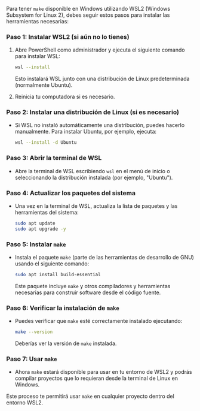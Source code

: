 Para tener `make` disponible en Windows utilizando WSL2 (Windows Subsystem for Linux 2), debes seguir estos pasos para instalar las herramientas necesarias:

### Paso 1: Instalar WSL2 (si aún no lo tienes)
1. Abre PowerShell como administrador y ejecuta el siguiente comando para instalar WSL:
   ```bash
   wsl --install
   ```
   Esto instalará WSL junto con una distribución de Linux predeterminada (normalmente Ubuntu).

2. Reinicia tu computadora si es necesario.

### Paso 2: Instalar una distribución de Linux (si es necesario)
- Si WSL no instaló automáticamente una distribución, puedes hacerlo manualmente. Para instalar Ubuntu, por ejemplo, ejecuta:
  ```bash
  wsl --install -d Ubuntu
  ```

### Paso 3: Abrir la terminal de WSL
- Abre la terminal de WSL escribiendo `wsl` en el menú de inicio o seleccionando la distribución instalada (por ejemplo, "Ubuntu").

### Paso 4: Actualizar los paquetes del sistema
- Una vez en la terminal de WSL, actualiza la lista de paquetes y las herramientas del sistema:
  ```bash
  sudo apt update
  sudo apt upgrade -y
  ```

### Paso 5: Instalar `make`
- Instala el paquete `make` (parte de las herramientas de desarrollo de GNU) usando el siguiente comando:
  ```bash
  sudo apt install build-essential
  ```
  Este paquete incluye `make` y otros compiladores y herramientas necesarias para construir software desde el código fuente.

### Paso 6: Verificar la instalación de `make`
- Puedes verificar que `make` esté correctamente instalado ejecutando:
  ```bash
  make --version
  ```
  Deberías ver la versión de `make` instalada.

### Paso 7: Usar `make`
- Ahora `make` estará disponible para usar en tu entorno de WSL2 y podrás compilar proyectos que lo requieran desde la terminal de Linux en Windows.

Este proceso te permitirá usar `make` en cualquier proyecto dentro del entorno WSL2.
